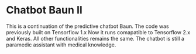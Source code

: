 # Chatbot Baun II
This is a continuation of the predictive chatbot Baun. The code was previously built on Tensorflow 1.x
Now it runs comapatible to Tensorflow 2.x and Keras.
All other functionalities remains the same. The chatbot is still a paramedic assistant with medical knowledge.
